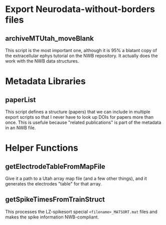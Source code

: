 # Export Neurodata-without-borders files
## archiveMTUtah_moveBlank

This script is the most important one, although it is 95% a blatant copy of the extracellular ephys tutorial on the NWB repository. It actually does the work with the NWB data structures. 

# Metadata Libraries
## paperList

This script defines a structure (papers) that we can include in multiple export scripts so that I never have to look up DOIs for papers more than once. This is usefule because "related publications" is part of the metadata in an NWB file. 

# Helper Functions
## getElectrodeTableFromMapFile

Give it a path to a Utah array map file (and a few other things), and it generates the electrodes "table" for that array. 

## getSpikeTimesFromTrainStruct

This processes the LZ-spikesort special `<filename>_MATSORT.mat` files and makes the spike information NWB-compliant. 
